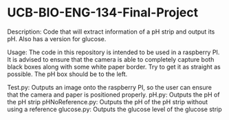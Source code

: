 # UCB-BIO-ENG-134-Final-Project

Description: Code that will extract information of a pH strip and output its pH. Also has a version for glucose.

Usage: The code in this repository is intended to be used in a raspberry PI. It is advised to ensure that the camera is able to completely capture both black boxes along with some white paper border. Try to get it as straight as possible. The pH box should be to the left.

Test.py: Outputs an image onto the raspberry PI, so the user can ensure that the camera and paper is positioned properly.
pH.py: Outputs the pH of the pH strip
pHNoReference.py: Outputs the pH of the pH strip without using a reference
glucose.py: Outputs the glucose level of the glucose strip
